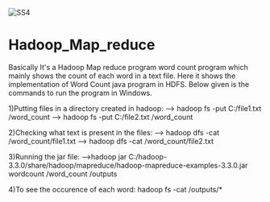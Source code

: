 ![SS4](https://user-images.githubusercontent.com/48358012/178337682-b9ca11b3-8828-4273-9693-06afd88a1bcd.PNG)
# Hadoop_Map_reduce
Basically It's a Hadoop Map reduce program word count program which mainly shows the count of each word in a text file.
Here it  shows  the implementation of Word Count java program in HDFS.
Below given is the commands to run the program in Windows.

1)Putting files in a directory created in hadoop:
--> hadoop fs -put C:/file1.txt /word_count
--> hadoop fs -put C:/file2.txt /word_count

2)Checking what text is present in the files:
--> hadoop dfs -cat /word_count/file1.txt
--> hadoop dfs -cat /word_count/file2.txt
   
3)Running the jar file:
-->hadoop jar C:/hadoop-3.3.0/share/hadoop/mapreduce/hadoop-mapreduce-examples-3.3.0.jar wordcount /word_count /outputs

4)To see the occurence of each word:
hadoop fs -cat /outputs/*
